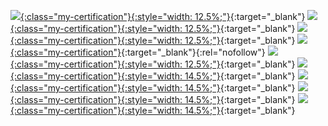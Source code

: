 [![](/assets/certification/Acquia_Drupal_9_Developer.png){:class="my-certification"}{:style="width: 12.5%;"}](/assets/certification/Acquia_Drupal_9_Developer.png){:target="_blank"}
[![](/assets/certification/AWS-SolArchitect-Associate-2020.png){:class="my-certification"}{:style="width: 12.5%;"}](/assets/certification/AWS-SolArchitect-Associate-2020.png){:target="_blank"}
[![](/assets/certification/project-management-professional-pmp.png){:class="my-certification"}{:style="width: 12.5%;"}](/assets/certification/project-management-professional-pmp.png){:target="_blank"}
[![](/assets/certification/association_sig_sup_partner_badge.svg){:class="my-certification"}](https://www.drupal.org/association/programs/supporting-partner){:target="_blank"}{:rel="nofollow"}
[![](/assets/certification/association_drupalcon_na_2021_gold_badge.svg){:class="my-certification"}{:style="width: 12.5%;"}](https://events.drupal.org/northamerica2021/why-sponsor){:target="_blank"}
[![](/assets/certification/google-data-analytics.png){:class="my-certification"}{:style="width: 14.5%;"}](/assets/certification/google-data-analytics.png){:target="_blank"}
[![](/assets/certification/google-it-support-specialization.png){:class="my-certification"}{:style="width: 14.5%;"}](/assets/certification/google-it-support-specialization.png){:target="_blank"}
[![](/assets/certification/google-project-management.png){:class="my-certification"}{:style="width: 14.5%;"}](/assets/certification/google-project-management.png){:target="_blank"}
[![](/assets/certification/ibm-data-analyst-specialization.png){:class="my-certification"}{:style="width: 14.5%;"}](/assets/certification/ibm-data-analyst-specialization.png){:target="_blank"}
